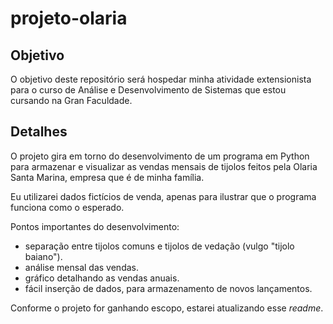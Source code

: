 # projeto-olaria

## Objetivo

O objetivo deste repositório será hospedar minha atividade extensionista para o curso de Análise e Desenvolvimento de Sistemas que estou cursando na Gran Faculdade.

## Detalhes

O projeto gira em torno do desenvolvimento de um programa em Python para armazenar e visualizar as vendas mensais de tijolos feitos pela Olaria Santa Marina, empresa que é de minha família.

Eu utilizarei dados fictícios de venda, apenas para ilustrar que o programa funciona como o esperado.

Pontos importantes do desenvolvimento:
- separação entre tijolos comuns e tijolos de vedação (vulgo "tijolo baiano").
- análise mensal das vendas.
- gráfico detalhando as vendas anuais.
- fácil inserção de dados, para armazenamento de novos lançamentos.

Conforme o projeto for ganhando escopo, estarei atualizando esse _readme_.
